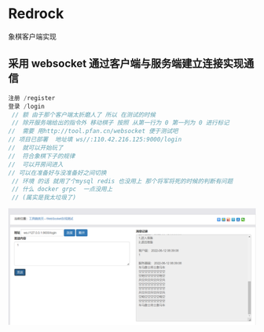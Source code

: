 # Redrock
象棋客户端实现
##  采用 websocket 通过客户端与服务端建立连接实现通信
~~~go
注册 /register  
登录 /login
 // 额 由于那个客户端太折磨人了 所以 在测试的时候
 // 除开服务端给出的指令外 移动棋子 按照 从第一行为 0 第一列为 0 进行标记 
//  需要 用http://tool.pfan.cn/websocket 便于测试吧
// 项目已部署  地址填 ws//:110.42.216.125:9000/login
//  就可以开始玩了
//  符合象棋下子的规律
//  可以开房间进入
// 可以在准备好与没准备好之间切换
 // 环境 的话 就用了个mysql redis 也没用上 那个将军将死的时候的判断有问题
 // 什么 docker grpc  一点没用上
 // (属实是我太垃圾了)
~~~
<img src="./utils/img.png" alt="li"/>